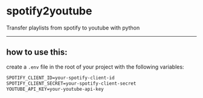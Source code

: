 # spotify2youtube
Transfer playlists from spotify to youtube with python

---

## how to use this:
create a `.env` file in the root of your project with the following variables:

```txt
SPOTIFY_CLIENT_ID=your-spotify-client-id
SPOTIFY_CLIENT_SECRET=your-spotify-client-secret
YOUTUBE_API_KEY=your-youtube-api-key
```